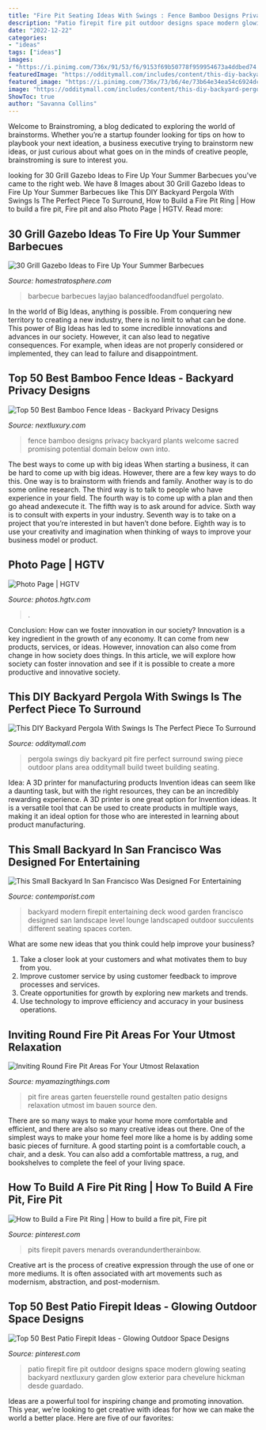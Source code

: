 ```yaml
---
title: "Fire Pit Seating Ideas With Swings : Fence Bamboo Designs Privacy Backyard Plants Welcome Sacred Promising Potential Domain Below Own Into"
description: "Patio firepit fire pit outdoor designs space modern glowing seating backyard nextluxury garden glow exterior para chevelure hickman desde guardado"
date: "2022-12-22"
categories:
- "ideas"
tags: ["ideas"]
images:
- "https://i.pinimg.com/736x/91/53/f6/9153f69b50778f959954673a4ddbed74.jpg"
featuredImage: "https://odditymall.com/includes/content/this-diy-backyard-pergola-with-swings-is-the-perfect-piece-to-surround-your-fire-pit-0.jpg"
featured_image: "https://i.pinimg.com/736x/73/b6/4e/73b64e34ea54c6924dc5fa948387e98b.jpg"
image: "https://odditymall.com/includes/content/this-diy-backyard-pergola-with-swings-is-the-perfect-piece-to-surround-your-fire-pit-0.jpg"
ShowToc: true
author: "Savanna Collins"
---
```



Welcome to Brainstroming, a blog dedicated to exploring the world of brainstorms. Whether you’re a startup founder looking for tips on how to playbook your next ideation, a business executive trying to brainstorm new ideas, or just curious about what goes on in the minds of creative people, brainstroming is sure to interest you.

	

		
looking for 30 Grill Gazebo Ideas to Fire Up Your Summer Barbecues you've came to the right web. We have 8 Images about 30 Grill Gazebo Ideas to Fire Up Your Summer Barbecues like This DIY Backyard Pergola With Swings Is The Perfect Piece To Surround, How to Build a Fire Pit Ring | How to build a fire pit, Fire pit and also Photo Page | HGTV. Read more:
		
    
## 30 Grill Gazebo Ideas To Fire Up Your Summer Barbecues

<img loading=lazy src="http://s3.amazonaws.com/homestratosphere/wp-content/uploads/2016/03/29195451/13.-Barbecue-Grill-Gazebo-Ideas.jpg" onerror="this.onerror=null;this.src='https://tse2.mm.bing.net/th?id=OIP.tnc2_n2L5wMqy0ROXPMeCwHaE7&amp;pid=15.1';" alt="30 Grill Gazebo Ideas to Fire Up Your Summer Barbecues">

_Source: homestratosphere.com_

>barbecue barbecues layjao balancedfoodandfuel pergolato. 

	

In the world of Big Ideas, anything is possible. From conquering new territory to creating a new industry, there is no limit to what can be done. This power of Big Ideas has led to some incredible innovations and advances in our society. However, it can also lead to negative consequences. For example, when ideas are not properly considered or implemented, they can lead to failure and disappointment.

    
## Top 50 Best Bamboo Fence Ideas - Backyard Privacy Designs

<img loading=lazy src="http://nextluxury.com/wp-content/uploads/bamboo-fence-home-designs.jpg" onerror="this.onerror=null;this.src='https://tse1.mm.bing.net/th?id=OIP.GRks1uM4nyB0QWDHVLwILAHaHa&amp;pid=15.1';" alt="Top 50 Best Bamboo Fence Ideas - Backyard Privacy Designs">

_Source: nextluxury.com_

>fence bamboo designs privacy backyard plants welcome sacred promising potential domain below own into. 

	

The best ways to come up with big ideas
When starting a business, it can be hard to come up with big ideas. However, there are a few key ways to do this. One way is to brainstorm with friends and family. Another way is to do some online research. The third way is to talk to people who have experience in your field. The fourth way is to come up with a plan and then go ahead andexecute it. The fifth way is to ask around for advice. Sixth way is to consult with experts in your industry. Seventh way is to take on a project that you’re interested in but haven’t done before. Eighth way is to use your creativity and imagination when thinking of ways to improve your business model or product.

    
## Photo Page | HGTV

<img loading=lazy src="https://hgtvhome.sndimg.com/content/dam/images/hgtv/fullset/2014/10/13/0/Chicago-Roof-Deck-and-Garden_Bucktown-Hot-Tub-Retreat-seating-area.jpg.rend.hgtvcom.616.411.suffix/1413236360210.jpeg" onerror="this.onerror=null;this.src='https://tse2.mm.bing.net/th?id=OIP.GPl72-rkRQo01jZEfifpewHaE8&amp;pid=15.1';" alt="Photo Page | HGTV">

_Source: photos.hgtv.com_

>. 

	

Conclusion: How can we foster innovation in our society?
Innovation is a key ingredient in the growth of any economy. It can come from new products, services, or ideas. However, innovation can also come from change in how society does things. In this article, we will explore how society can foster innovation and see if it is possible to create a more productive and innovative society.

    
## This DIY Backyard Pergola With Swings Is The Perfect Piece To Surround

<img loading=lazy src="https://odditymall.com/includes/content/this-diy-backyard-pergola-with-swings-is-the-perfect-piece-to-surround-your-fire-pit-0.jpg" onerror="this.onerror=null;this.src='https://tse2.mm.bing.net/th?id=OIP.Q0vUVa9lCKX1Xyx_ShmfFwHaGx&amp;pid=15.1';" alt="This DIY Backyard Pergola With Swings Is The Perfect Piece To Surround">

_Source: odditymall.com_

>pergola swings diy backyard pit fire perfect surround swing piece outdoor plans area odditymall build tweet building seating. 

	

Idea: A 3D printer for manufacturing products
Invention ideas can seem like a daunting task, but with the right resources, they can be an incredibly rewarding experience. A 3D printer is one great option for Invention ideas. It is a versatile tool that can be used to create products in multiple ways, making it an ideal option for those who are interested in learning about product manufacturing.

    
## This Small Backyard In San Francisco Was Designed For Entertaining

<img loading=lazy src="http://www.contemporist.com/wp-content/uploads/2017/07/modern-landscape-design-backyard-firepit-240717-104-04-800x572.jpg" onerror="this.onerror=null;this.src='https://tse2.mm.bing.net/th?id=OIP.ts4ZDKrZI8rdmZaGWZqrlQHaFS&amp;pid=15.1';" alt="This Small Backyard In San Francisco Was Designed For Entertaining">

_Source: contemporist.com_

>backyard modern firepit entertaining deck wood garden francisco designed san landscape level lounge landscaped outdoor succulents different seating spaces corten. 

	

What are some new ideas that you think could help improve your business?
1. Take a closer look at your customers and what motivates them to buy from you.
2. Improve customer service by using customer feedback to improve processes and services.
3. Create opportunities for growth by exploring new markets and trends. 
4. Use technology to improve efficiency and accuracy in your business operations.

    
## Inviting Round Fire Pit Areas For Your Utmost Relaxation

<img loading=lazy src="http://myamazingthings.com/wp-content/uploads/2017/05/feuerstelle-bauen-steine22-feuerstelle-designs-im-garten-den-patio-bereich-gemtlich-gestalten-1024x767.jpg" onerror="this.onerror=null;this.src='https://tse4.mm.bing.net/th?id=OIP.Mjo0OpjC9Tw5USalI3ZRdwHaFj&amp;pid=15.1';" alt="Inviting Round Fire Pit Areas For Your Utmost Relaxation">

_Source: myamazingthings.com_

>pit fire areas garten feuerstelle round gestalten patio designs relaxation utmost im bauen source den. 

	

There are so many ways to make your home more comfortable and efficient, and there are also so many creative ideas out there. One of the simplest ways to make your home feel more like a home is by adding some basic pieces of furniture. A good starting point is a comfortable couch, a chair, and a desk. You can also add a comfortable mattress, a rug, and bookshelves to complete the feel of your living space.

    
## How To Build A Fire Pit Ring | How To Build A Fire Pit, Fire Pit

<img loading=lazy src="https://i.pinimg.com/736x/73/b6/4e/73b64e34ea54c6924dc5fa948387e98b.jpg" onerror="this.onerror=null;this.src='https://tse1.mm.bing.net/th?id=OIP.7YOYiArvli2acrDTkTdwdgHaEK&amp;pid=15.1';" alt="How to Build a Fire Pit Ring | How to build a fire pit, Fire pit">

_Source: pinterest.com_

>pits firepit pavers menards overandundertherainbow. 

	

Creative art is the process of creative expression through the use of one or more mediums. It is often associated with art movements such as modernism, abstraction, and post-modernism.

    
## Top 50 Best Patio Firepit Ideas - Glowing Outdoor Space Designs

<img loading=lazy src="https://i.pinimg.com/736x/91/53/f6/9153f69b50778f959954673a4ddbed74.jpg" onerror="this.onerror=null;this.src='https://tse4.mm.bing.net/th?id=OIP.dvi6JiMEWncKPse75jHluAHaHa&amp;pid=15.1';" alt="Top 50 Best Patio Firepit Ideas - Glowing Outdoor Space Designs">

_Source: pinterest.com_

>patio firepit fire pit outdoor designs space modern glowing seating backyard nextluxury garden glow exterior para chevelure hickman desde guardado. 

	

Ideas are a powerful tool for inspiring change and promoting innovation. This year, we're looking to get creative with ideas for how we can make the world a better place. Here are five of our favorites: 

